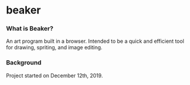 # beaker

### What is Beaker?
An art program built in a browser. Intended to be a quick and efficient tool for drawing, spriting, and image editing.

### Background
Project started on December 12th, 2019.
